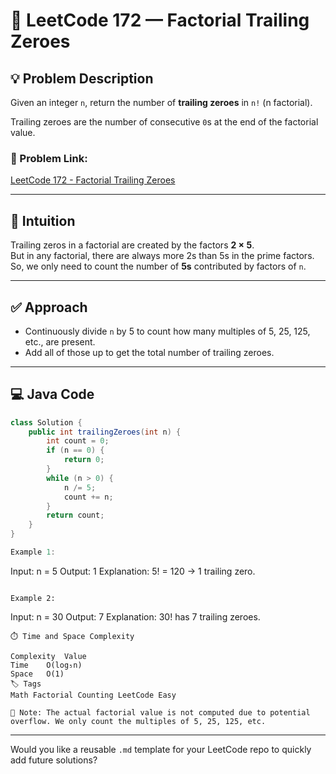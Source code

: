 # 📘 LeetCode 172 — Factorial Trailing Zeroes

## 💡 Problem Description

Given an integer `n`, return the number of **trailing zeroes** in `n!` (n factorial).

Trailing zeroes are the number of consecutive `0`s at the end of the factorial value.

### 🔗 Problem Link:
[LeetCode 172 - Factorial Trailing Zeroes](https://leetcode.com/problems/factorial-trailing-zeroes/)

---

## 🧠 Intuition

Trailing zeros in a factorial are created by the factors **2 × 5**.  
But in any factorial, there are always more 2s than 5s in the prime factors.  
So, we only need to count the number of **5s** contributed by factors of `n`.

---

## ✅ Approach

- Continuously divide `n` by 5 to count how many multiples of 5, 25, 125, etc., are present.
- Add all of those up to get the total number of trailing zeroes.

---

## 💻 Java Code

```java
class Solution {
    public int trailingZeroes(int n) {
        int count = 0;
        if (n == 0) {
            return 0;
        }
        while (n > 0) {
            n /= 5;
            count += n;
        }
        return count;
    }
}

Example 1:
```
Input: n = 5
Output: 1
Explanation: 5! = 120 → 1 trailing zero.
```

Example 2:
```
Input: n = 30
Output: 7
Explanation: 30! has 7 trailing zeroes.

```
⏱️ Time and Space Complexity

Complexity	Value
Time	O(log₅n)
Space	O(1)
🏷️ Tags
Math Factorial Counting LeetCode Easy

🔁 Note: The actual factorial value is not computed due to potential overflow. We only count the multiples of 5, 25, 125, etc.

```

---

Would you like a reusable `.md` template for your LeetCode repo to quickly add future solutions?
```
